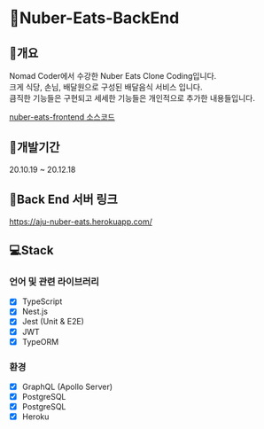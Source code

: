 # 🍔Nuber-Eats-BackEnd

## 📖개요
Nomad Coder에서 수강한 Nuber Eats Clone Coding입니다.<br />
크게 식당, 손님, 배달원으로 구성된 배달음식 서비스 입니다.<br />
큼직한 기능들은 구현되고 세세한 기능들은 개인적으로 추가한 내용들입니다.

[nuber-eats-frontend 소스코드](../nuber-eats-frontend)

## 📆개발기간
20.10.19 ~ 20.12.18

## 🔗Back End 서버 링크
https://aju-nuber-eats.herokuapp.com/

## 💻Stack
### 언어 및 관련 라이브러리
 - [X] TypeScript
 - [X] Nest.js
 - [X] Jest (Unit & E2E)
 - [X] JWT
 - [X] TypeORM

### 환경
 - [X] GraphQL (Apollo Server)
 - [X] PostgreSQL
 - [X] PostgreSQL
 - [X] Heroku